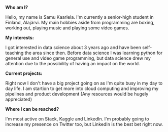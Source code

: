 **Who am I?**

Hello, my name is Samu Kaarlela. I'm currently a senior-high student in Finland, Alajärvi. 
My main hobbies aside from programming are boxing, working out, playing music and playing some video games.

**My interests:**

I got interested in data science about 3 years ago and have been self-teaching the area since then.
Before data science I was learning python for general use and video game programming, 
but data science drew my attention due to the possibility of having an impact on the world.

**Current projects:**

Right now I don't have a big project going on as I'm quite busy in my day to day life.
I am startion to get more into cloud computing and improving my pipelines and product development (Any resources would be hugely appreciated)

**Where I can be reached?**

I'm most active on Stack, Kaggle and LinkedIn. I'm probably going to increase my presence on Twitter too, but LinkedIn is the best bet right now.

